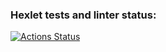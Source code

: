 ### Hexlet tests and linter status:
[![Actions Status](https://github.com/leshayurovskikh/java-project-78/actions/workflows/hexlet-check.yml/badge.svg)](https://github.com/leshayurovskikh/java-project-78/actions)